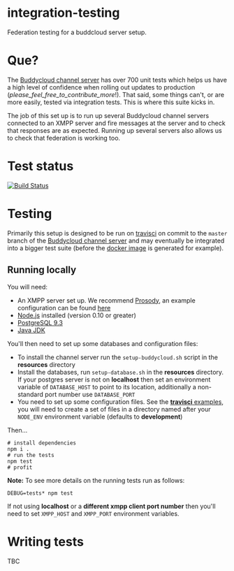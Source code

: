 integration-testing
===================

Federation testing for a buddcloud server setup.

# Que?

The [Buddycloud channel server](https://github.com/buddycloud/buddycloud-server-java.git) has over 700 unit tests which helps us have a high level of confidence when rolling out updates to production (_please_feel_free_to_contribute_more_!). That said, some things can't, or are more easily, tested via integration tests. This is where this suite kicks in.

The job of this set up is to run up several Buddycloud channel servers connected to an XMPP server and fire messages at the server and to check that responses are as expected. Running up several servers also allows us to check that federation is working too.

# Test status

[![Build Status](https://travis-ci.org/buddycloud/integration-testing.svg?branch=master)](https://travis-ci.org/buddycloud/integration-testing)

# Testing

Primarily this setup is designed to be run on [travisci](http://travis-ci.org) on commit to the `master` branch of the [Buddycloud channel server](https://github.com/buddycloud/buddycloud-server-java.git) and may eventually be integrated into a bigger test suite (before the [docker image](https://registry.hub.docker.com/u/buddycloud/channel-server/) is generated for example).

## Running locally

You will need:

* An XMPP server set up. We recommend [Prosody](http://prosody.im), an example configuration can be found [here](https://github.com/buddycloud/integration-testing/blob/master/resources/prosody.cfg.lua)
* [Node.js](http://nodejs.org/) installed (version 0.10 or greater)
* [PostgreSQL 9.3](http://www.postgresql.org/)
* [Java JDK](http://openjdk.java.net/)

You'll then need to set up some databases and configuration files:

* To install the channel server run the `setup-buddycloud.sh` script in the __resources__ directory
* Install the databases, run `setup-database.sh` in the __resources__ directory. If your postgres server is not on **localhost** then set an environment variable of `DATABASE_HOST` to point to its location, additionally a non-standard port number use `DATABASE_PORT`
* You need to set up some configuration files. See the [**travisci** examples](https://github.com/buddycloud/integration-testing/tree/master/resources/configuration/travisci), you will need to create a set of files in a directory named after your `NODE_ENV` environment variable (defaults to __development__)

Then...

```
# install dependencies
npm i .
# run the tests
npm test
# profit
```

__Note:__ To see more details on the running tests run as follows:

```
DEBUG=tests* npm test
```

If not using **localhost** or a **different xmpp client port number** then you'll need to set `XMPP_HOST` and `XMPP_PORT` environment variables.

# Writing tests

TBC
